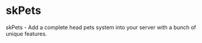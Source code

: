 # skPets
skPets - Add a complete head pets system into your server with a bunch of unique features.
